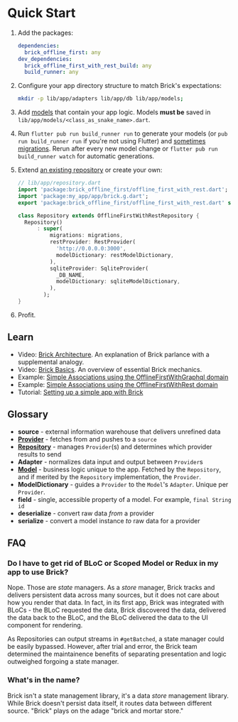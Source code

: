 # Quick Start

1. Add the packages:
    ```yaml
    dependencies:
      brick_offline_first: any
    dev_dependencies:
      brick_offline_first_with_rest_build: any
      build_runner: any
    ```

1. Configure your app directory structure to match Brick's expectations:
    ```bash
    mkdir -p lib/app/adapters lib/app/db lib/app/models;
    ```
1. Add [models](data/models.md) that contain your app logic. Models **must be** saved in `lib/app/models/<class_as_snake_name>.dart`.
1. Run `flutter pub run build_runner run` to generate your models (or `pub run build_runner run` if you're not using Flutter) and [sometimes migrations](sqlite.md). Rerun after every new model change or `flutter pub run build_runner watch` for automatic generations.
1. Extend [an existing repository](data/repositories.md) or create your own:
    ```dart
    // lib/app/repository.dart
    import 'package:brick_offline_first/offline_first_with_rest.dart';
    import 'package:my_app/app/brick.g.dart';
    export 'package:brick_offline_first/offline_first_with_rest.dart' show And, Or, Query, QueryAction, Where, WherePhrase;

    class Repository extends OfflineFirstWithRestRepository {
      Repository()
          : super(
              migrations: migrations,
              restProvider: RestProvider(
                'http://0.0.0.0:3000',
                modelDictionary: restModelDictionary,
              ),
              sqliteProvider: SqliteProvider(
                _DB_NAME,
                modelDictionary: sqliteModelDictionary,
              ),
            );
    }
    ```
1. Profit.

## Learn

* Video: [Brick Architecture](https://www.youtube.com/watch?v=2noLcro9iIw). An explanation of Brick parlance with a supplemental analogy.
* Video: [Brick Basics](https://www.youtube.com/watch?v=jm5i7e_BQq0). An overview of essential Brick mechanics.
* Example: [Simple Associations using the OfflineFirstWithGraphql domain](https://github.com/GetDutchie/brick/blob/main/example_graphql)
* Example: [Simple Associations using the OfflineFirstWithRest domain](https://github.com/GetDutchie/brick/blob/main/example)
* Tutorial: [Setting up a simple app with Brick](http://www.flutterbyexample.com/#/posts/2_adding_a_repository)

## Glossary

* **source** - external information warehouse that delivers unrefined data
* [**Provider**](data/providers.md) - fetches from and pushes to a `source`
* [**Repository**](data/repositories.md) - manages `Provider`(s) and determines which provider results to send
* **Adapter** - normalizes data input and output between `Provider`s
* [**Model**](data/models.md) - business logic unique to the app. Fetched by the `Repository`, and if merited by the `Repository` implementation, the `Provider`.
* **ModelDictionary** - guides a `Provider` to the `Model`'s `Adapter`. Unique per `Provider`.
* **field** - single, accessible property of a model. For example, `final String id`
* **deserialize** - convert raw data _from_ a provider
* **serialize** - convert a model instance _to_ raw data for a provider

## FAQ

### Do I have to get rid of BLoC or Scoped Model or Redux in my app to use Brick?

Nope. Those are _state_ managers. As a _store_ manager, Brick tracks and delivers persistent data across many sources, but it does not care about how you render that data. In fact, in its first app, Brick was integrated with BLoCs - the BLoC requested the data, Brick discovered the data, delivered the data back to the BLoC, and the BLoC delivered the data to the UI component for rendering.

As Repositories can output streams in `#getBatched`, a state manager could be easily bypassed. However, after trial and error, the Brick team determined the maintainence benefits of separating presentation and logic outweighed forgoing a state manager.

### What's in the name?

Brick isn't a state management library, it's a data _store_ management library. While Brick doesn't persist data itself, it routes data between different source. "Brick" plays on the adage "brick and mortar store."
